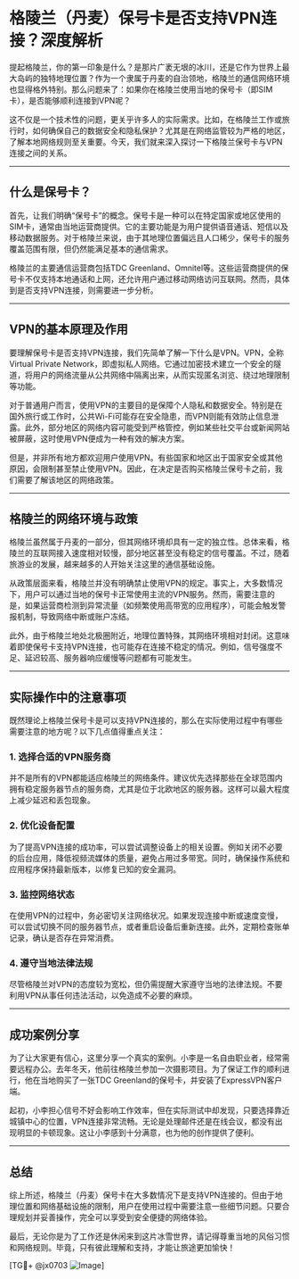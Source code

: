 # 格陵兰（丹麦）保号卡是否支持VPN连接？深度解析

提起格陵兰，你的第一印象是什么？是那片广袤无垠的冰川，还是它作为世界上最大岛屿的独特地理位置？作为一个隶属于丹麦的自治领地，格陵兰的通信网络环境也显得格外特别。那么问题来了：如果你在格陵兰使用当地的保号卡（即SIM卡），是否能够顺利连接到VPN呢？

这不仅是一个技术性的问题，更关乎许多人的实际需求。比如，在格陵兰工作或旅行时，如何确保自己的数据安全和隐私保护？尤其是在网络监管较为严格的地区，了解本地网络规则至关重要。今天，我们就来深入探讨一下格陵兰保号卡与VPN连接之间的关系。

---

## 什么是保号卡？

首先，让我们明确“保号卡”的概念。保号卡是一种可以在特定国家或地区使用的SIM卡，通常由当地运营商提供。它的主要功能是为用户提供语音通话、短信以及移动数据服务。对于格陵兰来说，由于其地理位置偏远且人口稀少，保号卡的服务覆盖范围有限，但仍然能满足基本的通信需求。

格陵兰的主要通信运营商包括TDC Greenland、Omnitel等。这些运营商提供的保号卡不仅支持本地通话和上网，还允许用户通过移动网络访问互联网。然而，具体到是否支持VPN连接，则需要进一步分析。

---

## VPN的基本原理及作用

要理解保号卡是否支持VPN连接，我们先简单了解一下什么是VPN。VPN，全称Virtual Private Network，即虚拟私人网络。它通过加密技术建立一个安全的隧道，将用户的网络流量从公共网络中隔离出来，从而实现匿名浏览、绕过地理限制等功能。

对于普通用户而言，使用VPN的主要目的是保障个人隐私和数据安全。特别是在国外旅行或工作时，公共Wi-Fi可能存在安全隐患，而VPN则能有效防止信息泄露。此外，部分地区的网络内容可能受到严格管控，例如某些社交平台或新闻网站被屏蔽，这时使用VPN便成为一种有效的解决方案。

但是，并非所有地方都欢迎用户使用VPN。有些国家和地区出于国家安全或其他原因，会限制甚至禁止使用VPN。因此，在决定是否购买格陵兰保号卡之前，我们需要了解该地区的网络政策。

---

## 格陵兰的网络环境与政策

格陵兰虽然属于丹麦的一部分，但其网络环境却具有一定的独立性。总体来看，格陵兰的互联网接入速度相对较慢，部分地区甚至没有稳定的信号覆盖。不过，随着旅游业的发展，越来越多的人开始关注这里的通信基础设施。

从政策层面来看，格陵兰并没有明确禁止使用VPN的规定。事实上，大多数情况下，用户可以通过当地的保号卡正常使用主流的VPN服务。然而，需要注意的是，如果运营商检测到异常流量（如频繁使用高带宽的应用程序），可能会触发警报机制，导致网络中断或账户冻结。

此外，由于格陵兰地处北极圈附近，地理位置特殊，其网络环境相对封闭。这意味着即使保号卡支持VPN连接，也可能存在连接不稳定的情况。例如，信号强度不足、延迟较高、服务器响应缓慢等问题都有可能发生。

---

## 实际操作中的注意事项

既然理论上格陵兰保号卡是可以支持VPN连接的，那么在实际使用过程中有哪些需要注意的地方呢？以下几点值得重点关注：

### 1. **选择合适的VPN服务商**
并不是所有的VPN都能适应格陵兰的网络条件。建议优先选择那些在全球范围内拥有稳定服务器节点的服务商，尤其是位于北欧地区的服务器。这样可以最大程度上减少延迟和丢包现象。

### 2. **优化设备配置**
为了提高VPN连接的成功率，可以尝试调整设备上的相关设置。例如关闭不必要的后台应用，降低视频流媒体的质量，避免占用过多带宽。同时，确保操作系统和应用程序保持最新版本，以修复已知的安全漏洞。

### 3. **监控网络状态**
在使用VPN的过程中，务必密切关注网络状况。如果发现连接中断或速度变慢，可以尝试切换不同的服务器节点，或者重启设备后重新连接。此外，定期检查账单记录，确认是否存在异常消费。

### 4. **遵守当地法律法规**
尽管格陵兰对VPN的态度较为宽松，但仍需提醒大家遵守当地的法律法规。不要利用VPN从事任何违法活动，以免造成不必要的麻烦。

---

## 成功案例分享

为了让大家更有信心，这里分享一个真实的案例。小李是一名自由职业者，经常需要远程办公。去年冬天，他前往格陵兰参加一次摄影项目。为了保证工作的顺利进行，他在当地购买了一张TDC Greenland的保号卡，并安装了ExpressVPN客户端。

起初，小李担心信号不好会影响工作效率，但在实际测试中却发现，只要选择靠近城镇中心的位置，VPN连接非常流畅。无论是处理邮件还是在线会议，都没有出现明显的卡顿现象。这让小李感到十分满意，也为他的创作提供了便利。

---

## 总结

综上所述，格陵兰（丹麦）保号卡在大多数情况下是支持VPN连接的。但由于地理位置和网络基础设施的限制，用户在使用过程中需要注意一些细节问题。只要合理规划并妥善操作，完全可以享受到安全便捷的网络体验。

最后，无论你是为了工作还是休闲来到这片冰雪世界，请记得尊重当地的风俗习惯和网络规则。毕竟，只有彼此理解和支持，才能让旅途更加愉快！

[TG💪+ @jx0703 ![Image](https://github.com/user-attachments/assets/dbca1d08-cadb-493c-b0ec-ad6f7a83f270)]